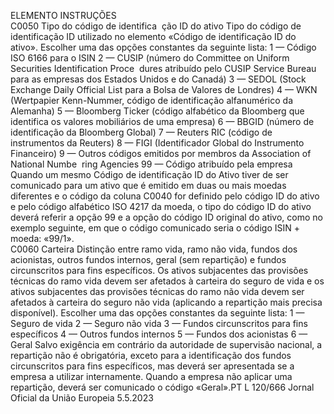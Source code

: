  
ELEMENTO  INSTRUÇÕES  
C0050  Tipo do código de identifica ­
ção ID do ativo  Tipo do código de identificação ID utilizado no elemento «Código de identificação 
ID do ativo». Escolher uma das opções constantes da seguinte lista: 
1 — Código ISO 6166 para o ISIN 
2 — CUSIP (número do Committee on Uniform Securities Identification Proce ­
dures atribuído pelo CUSIP Service Bureau para as empresas dos Estados Unidos e 
do Canadá) 
3 — SEDOL (Stock Exchange Daily Official List para a Bolsa de Valores de 
Londres) 
4 — WKN (Wertpapier Kenn-Nummer, código de identificação alfanumérico da 
Alemanha) 
5 — Bloomberg Ticker (código alfabético da Bloomberg que identifica os valores 
mobiliários de uma empresa) 
6 — BBGID (número de identificação da Bloomberg Global) 
7 — Reuters RIC (código de instrumentos da Reuters) 
8 — FIGI (Identificador Global do Instrumento Financeiro) 
9 — Outros códigos emitidos por membros da Association of National Numbe ­
ring Agencies 
99 — Código atribuído pela empresa 
Quando um mesmo Código de identificação ID do Ativo tiver de ser comunicado 
para um ativo que é emitido em duas ou mais moedas diferentes e o código da 
coluna C0040 for definido pelo código ID do ativo e pelo código alfabético ISO 
4217 da moeda, o tipo do código ID do ativo deverá referir a opção 99 e a opção 
do código ID original do ativo, como no exemplo seguinte, em que o código 
comunicado seria o código ISIN + moeda: «99/1».  
C0060  Carteira  Distinção entre ramo vida, ramo não vida, fundos dos acionistas, outros fundos 
internos, geral (sem repartição) e fundos circunscritos para fins específicos. 
Os ativos subjacentes das provisões técnicas do ramo vida devem ser afetados à 
carteira do seguro de vida e os ativos subjacentes das provisões técnicas do ramo 
não vida devem ser afetados à carteira do seguro não vida (aplicando a repartição 
mais precisa disponível). Escolher uma das opções constantes da seguinte lista: 
1 — Seguro de vida 
2 — Seguro não vida 
3 — Fundos circunscritos para fins específicos 
4 — Outros fundos internos 
5 — Fundos dos acionistas 
6 — Geral 
Salvo exigência em contrário da autoridade de supervisão nacional, a repartição 
não é obrigatória, exceto para a identificação dos fundos circunscritos para fins 
específicos, mas deverá ser apresentada se a empresa a utilizar internamente. 
Quando a empresa não aplicar uma repartição, deverá ser comunicado o código 
«Geral».PT  L 120/666 Jornal Oficial da União Europeia 5.5.2023